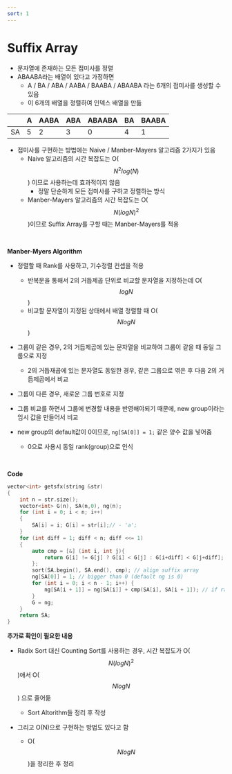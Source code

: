 ```yaml
---
sort: 1
---
```


# Suffix Array

* 문자열에 존재하는 모든 접미사를 정렬
* ABAABA라는 배열이 있다고 가정하면
  * A / BA / ABA / AABA / BAABA / ABAABA 라는 6개의 접미사를 생성할 수 있음
  * 이 6개의 배열을 정렬하여 인덱스 배열을 만듦

|      | A    | AABA | ABA  | ABAABA | BA   | BAABA |
| ---- | ---- | ---- | ---- | ------ | ---- | ----- |
| SA   | 5    | 2    | 3    | 0      | 4    | 1     |



* 접미사를 구현하는 방법에는 Naive / Manber-Mayers 알고리즘 2가지가 있음
  * Naive 알고리즘의 시간 복잡도는 O($$N^2log(N)$$) 이므로 사용하는데 효과적이지 않음
    * 정말 단순하게 모든 접미사를 구하고 정렬하는 방식
  * Manber-Mayers 알고리즘의 시간 복잡도는 O($$N(logN)^2$$)이므로 Suffix Array를 구할 때는 Manber-Mayers를 적용

 <br/>

**Manber-Myers Algorithm**

* 정렬할 때 Rank를 사용하고, 기수정렬 컨셉을 적용
  * 반복문을 통해서 2의 거듭제곱 단위로 비교할 문자열을 지정하는데 O($$logN$$)
  * 비교할 문자열이 지정된 상태에서 배열 정렬할 때 O($$NlogN$$)

* 그룹이 같은 경우, 2의 거듭제곱에 있는 문자열을 비교하여 그룹이 같을 때 동일 그룹으로 지정
  * 2의 거듭재곱에 있는 문자열도 동일한 경우, 같은 그룹으로 엮은 후 다음 2의 거듭제곱에서 비교
* 그룹이 다른 경우, 새로운 그룹 번호로 지정
* 그룹 비교를 하면서 그룹에 변경할 내용을 반영해야되기 때문에, new group이라는 임시 값을 만들어서 비교
* new group의 default값이 0이므로, `ng[SA[0]] = 1;` 같은 양수 값을 넣어줌
  * 0으로 사용시 동일 rank(group)으로 인식

<br/>

**Code**

```c++
vector<int> getsfx(string &str)
{
    int n = str.size();
    vector<int> G(n), SA(n,0), ng(n);
    for (int i = 0; i < n; i++)
    {
        SA[i] = i; G[i] = str[i];// - 'a';
    }
    for (int diff = 1; diff < n; diff <<= 1)
    {
        auto cmp = [&] (int i, int j){
            return G[i] != G[j] ? G[i] < G[j] : G[i+diff] < G[j+diff];
        };
        sort(SA.begin(), SA.end(), cmp); // align suffix array
        ng[SA[0]] = 1; // bigger than 0 (default ng is 0)
        for (int i = 0; i < n - 1; i++) {
            ng[SA[i + 1]] = ng[SA[i]] + cmp(SA[i], SA[i + 1]); // if rank is differ, assign next rank
        }
        G = ng;
    }
    return SA;
}
```



**추가로 확인이 필요한 내용**

* Radix Sort 대신 Counting Sort를 사용하는 경우, 시간 복잡도가 O($$N(logN)^2$$)애서 O($$NlogN$$) 으로 줄어듦
  * Sort Altorithm들 정리 후 작성



* 그리고 O(N)으로 구현하는 방법도 있다고 함
  * O($$NlogN$$ )을 정리한 후 정리
